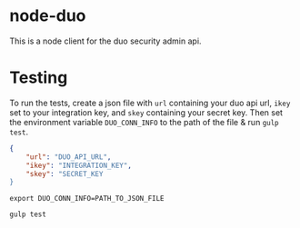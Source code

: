 # node-duo
This is a node client for the duo security admin api.

# Testing
To run the tests, create a json file with `url` containing your duo api url, `ikey` set to your integration key, and `skey` containing your secret key.
Then set the environment variable `DUO_CONN_INFO` to the path of the file & run `gulp test`.


```json
{
    "url": "DUO_API_URL",
    "ikey": "INTEGRATION_KEY",
    "skey": "SECRET_KEY
}
```

`export DUO_CONN_INFO=PATH_TO_JSON_FILE`

`gulp test`


